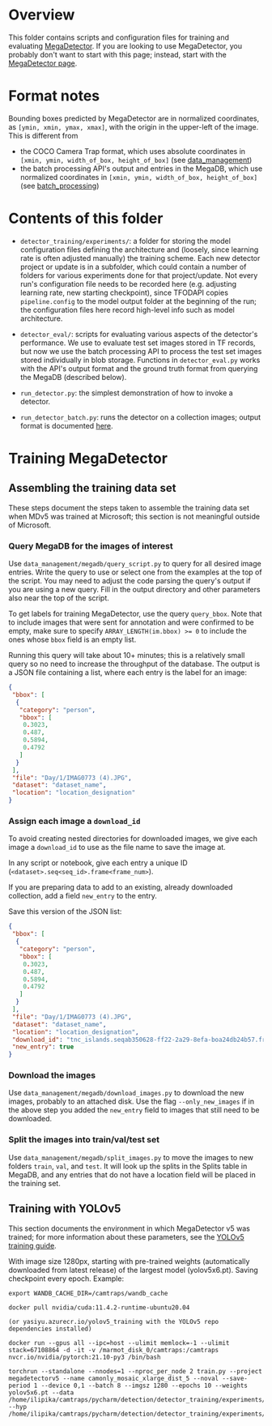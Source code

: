# Overview

This folder contains scripts and configuration files for training and evaluating [MegaDetector](https://github.com/microsoft/CameraTraps/blob/main/megadetector.md).  If you are looking to use MegaDetector, you probably don't want to start with this page; instead, start with the [MegaDetector page](https://github.com/microsoft/CameraTraps/blob/main/megadetector.md).

# Format notes

Bounding boxes predicted by MegaDetector are in normalized coordinates, as `[ymin, xmin, ymax, xmax]`, with the origin in the upper-left of the image. This is different from 
- the COCO Camera Trap format, which uses absolute coordinates in `[xmin, ymin, width_of_box, height_of_box]` (see [data_management](../data_management/README.md))
- the batch processing API's output and entries in the MegaDB, which use normalized coordinates in `[xmin, ymin, width_of_box, height_of_box]` (see [batch_processing](../api/batch_processing#detector-outputs))

# Contents of this folder

- `detector_training/experiments/`: a folder for storing the model configuration files defining the architecture and (loosely, since learning rate is often adjusted manually) the training scheme. Each new detector project or update is in a subfolder, which could contain a number of folders for various experiments done for that project/update. Not every run's configuration file needs to be recorded here (e.g. adjusting learning rate, new starting checkpoint), since TFODAPI copies `pipeline.config` to the model output folder at the beginning of the run; the configuration files here record high-level info such as model architecture. 

- `detector_eval/`: scripts for evaluating various aspects of the detector's performance. We use to evaluate test set images stored in TF records, but now we use the batch processing API to process the test set images stored individually in blob storage. Functions in `detector_eval.py` works with the API's output format and the ground truth format from querying the MegaDB (described below).

- `run_detector.py`: the simplest demonstration of how to invoke a detector.

- `run_detector_batch.py`: runs the detector on a collection images; output format is documented [here](https://github.com/microsoft/CameraTraps/tree/main/api/batch_processing/#batch-processing-api-output-format).

# Training MegaDetector

## Assembling the training data set

These steps document the steps taken to assemble the training data set when MDv5 was trained at Microsoft; this section is not meaningful outside of Microsoft.

### Query MegaDB for the images of interest

Use `data_management/megadb/query_script.py` to query for all desired image entries. Write the query to use or select one from the examples at the top of the script. You may need to adjust the code parsing the query's output if you are using a new query. Fill in the output directory and other parameters also near the top of the script. 

To get labels for training  MegaDetector, use the query `query_bbox`. Note that to include images that were sent for annotation and were confirmed to be empty, make sure to specify `ARRAY_LENGTH(im.bbox) >= 0` to include the ones whose `bbox` field is an empty list. 

Running this query will take about 10+ minutes; this is a relatively small query so no need to increase the throughput of the database. The output is a JSON file containing a list, where each entry is the label for an image:
 
```json
{
 "bbox": [
  {
   "category": "person",
   "bbox": [
    0.3023,
    0.487,
    0.5894,
    0.4792
   ]
  }
 ],
 "file": "Day/1/IMAG0773 (4).JPG",
 "dataset": "dataset_name",
 "location": "location_designation"
}
```

### Assign each image a `download_id`

To avoid creating nested directories for downloaded images, we give each image a `download_id` to use as the file name to save the image at.

In any script or notebook, give each entry a unique ID (`<dataset>.seq<seq_id>.frame<frame_num>`).

If you are preparing data to add to an existing, already downloaded collection, add a field `new_entry` to the entry.

Save this version of the JSON list:

```json
{
 "bbox": [
  {
   "category": "person",
   "bbox": [
    0.3023,
    0.487,
    0.5894,
    0.4792
   ]
  }
 ],
 "file": "Day/1/IMAG0773 (4).JPG",
 "dataset": "dataset_name",
 "location": "location_designation",
 "download_id": "tnc_islands.seqab350628-ff22-2a29-8efa-boa24db24b57.frame0",
 "new_entry": true
}
```

### Download the images

Use `data_management/megadb/download_images.py` to download the new images, probably to an attached disk. Use the flag `--only_new_images` if in the above step you added the `new_entry` field to images that still need to be downloaded. 


### Split the images into train/val/test set

Use `data_management/megadb/split_images.py` to move the images to new folders `train`, `val`, and `test`. It will look up the splits in the Splits table in MegaDB, and any entries that do not have a location field will be placed in the training set.


## Training with YOLOv5

This section documents the environment in which MegaDetector v5 was trained; for more information about these parameters, see the [YOLOv5 training guide](https://github.com/ultralytics/yolov5/wiki/Train-Custom-Data).

With image size 1280px, starting with pre-trained weights (automatically downloaded from latest release) of the largest model (yolov5x6.pt). Saving checkpoint every epoch. Example:

```
export WANDB_CACHE_DIR=/camtraps/wandb_cache

docker pull nvidia/cuda:11.4.2-runtime-ubuntu20.04

(or yasiyu.azurecr.io/yolov5_training with the YOLOv5 repo dependencies installed)

docker run --gpus all --ipc=host --ulimit memlock=-1 --ulimit stack=67108864 -d -it -v /marmot_disk_0/camtraps:/camtraps nvcr.io/nvidia/pytorch:21.10-py3 /bin/bash 

torchrun --standalone --nnodes=1 --nproc_per_node 2 train.py --project megadetectorv5 --name camonly_mosaic_xlarge_dist_5 --noval --save-period 1 --device 0,1 --batch 8 --imgsz 1280 --epochs 10 --weights yolov5x6.pt --data /home/ilipika/camtraps/pycharm/detection/detector_training/experiments/megadetector_v5_yolo/data_camtrap_images_only.yml --hyp /home/ilipika/camtraps/pycharm/detection/detector_training/experiments/megadetector_v5_yolo/hyp_mosaic.yml
```
